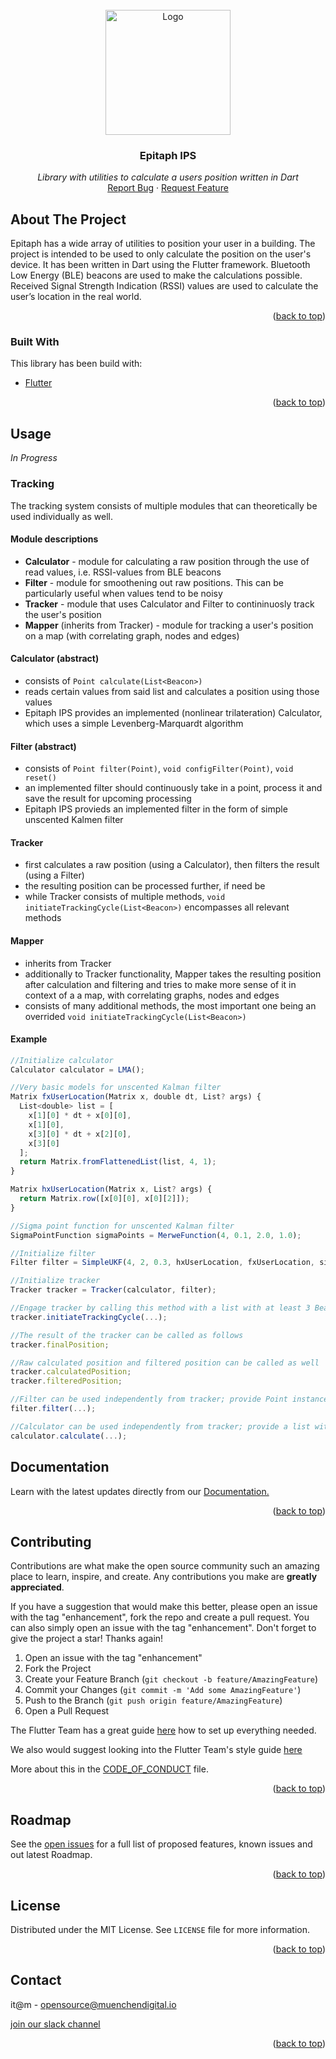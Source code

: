 <div id="top"></div>
<!-- PROJECT SHIELDS -->
<!-- END OF PROJECT SHIELDS -->

<!-- PROJECT LOGO -->
<br />
<div align="center">
  <a href="#">
    <img src="https://github.com/it-at-m/epitaph_ips/blob/main/images/logo.png?raw=true" alt="Logo" height="200">
  </a>

<h3 align="center">Epitaph IPS</h3>

  <p align="center">
    <i>Library with utilities to calculate a users position written in Dart</i>
    <br /><a href="#">Report Bug</a>
    ·
    <a href="#">Request Feature</a>
  </p>
</div>

<!-- ABOUT THE PROJECT -->

## About The Project

Epitaph has a wide array of utilities to position your user in a building. The project is intended to be used to only calculate the position on the user's device.
It has been written in Dart using the Flutter framework. Bluetooth Low Energy (BLE) beacons are used to make the calculations possible.
Received Signal Strength Indication (RSSI) values are used to calculate the user’s location in the real world.

<p align="right">(<a href="#top">back to top</a>)</p>

### Built With

This library has been build with:

- [Flutter](https://flutter.dev/)

<p align="right">(<a href="#top">back to top</a>)</p>

## Usage

<i>In Progress</i>

### Tracking

The tracking system consists of multiple modules that can theoretically be used individually as well.

#### Module descriptions

- **Calculator** - module for calculating a raw position through the use of read values, i.e. RSSI-values from BLE beacons
- **Filter** - module for smoothening out raw positions. This can be particularly useful when values tend to be noisy
- **Tracker** - module that uses Calculator and Filter to contininuosly track the user's position
- **Mapper** (inherits from Tracker) - module for tracking a user's position on a map (with correlating graph, nodes and edges)

#### Calculator (abstract)

- consists of `Point calculate(List<Beacon>)`
- reads certain values from said list and calculates a position using those values
- Epitaph IPS provides an implemented (nonlinear trilateration) Calculator, which uses a simple Levenberg-Marquardt algorithm

#### Filter (abstract)

- consists of `Point filter(Point)`, `void configFilter(Point)`, `void reset()`
- an implemented filter should continuously take in a point, process it and save the result for upcoming processing
- Epitaph IPS provieds an implemented filter in the form of simple unscented Kalmen filter

#### Tracker

- first calculates a raw position (using a Calculator), then filters the result (using a Filter)
- the resulting position can be processed further, if need be
- while Tracker consists of multiple methods, `void initiateTrackingCycle(List<Beacon>)` encompasses all relevant methods

#### Mapper

- inherits from Tracker
- additionally to Tracker functionality, Mapper takes the resulting position after calculation and filtering and tries to make more sense of it in context of a a map, with correlating graphs, nodes and edges
- consists of many additional methods, the most important one being an overrided `void initiateTrackingCycle(List<Beacon>)`

#### Example

```javascript
//Initialize calculator
Calculator calculator = LMA();

//Very basic models for unscented Kalman filter
Matrix fxUserLocation(Matrix x, double dt, List? args) {
  List<double> list = [
    x[1][0] * dt + x[0][0],
    x[1][0],
    x[3][0] * dt + x[2][0],
    x[3][0]
  ];
  return Matrix.fromFlattenedList(list, 4, 1);
}

Matrix hxUserLocation(Matrix x, List? args) {
  return Matrix.row([x[0][0], x[0][2]]);
}

//Sigma point function for unscented Kalman filter
SigmaPointFunction sigmaPoints = MerweFunction(4, 0.1, 2.0, 1.0);

//Initialize filter
Filter filter = SimpleUKF(4, 2, 0.3, hxUserLocation, fxUserLocation, sigmaPoints, sigmaPoints.numberOfSigmaPoints());

//Initialize tracker
Tracker tracker = Tracker(calculator, filter);

//Engage tracker by calling this method with a list with at least 3 Beacon instances
tracker.initiateTrackingCycle(...);

//The result of the tracker can be called as follows
tracker.finalPosition;

//Raw calculated position and filtered position can be called as well
tracker.calculatedPosition;
tracker.filteredPosition;

//Filter can be used independently from tracker; provide Point instance for filter method
filter.filter(...);

//Calculator can be used independently from tracker; provide a list with at least 3 Beacon instances
calculator.calculate(...);
```

## Documentation

Learn with the latest updates directly from our [Documentation.](https://pub.dev/documentation/epitaph_ips/latest/)

<p align="right">(<a href="#top">back to top</a>)</p>

<!-- CONTRIBUTING -->

## Contributing

Contributions are what make the open source community such an amazing place to learn, inspire, and create. Any contributions you make are **greatly appreciated**.

If you have a suggestion that would make this better, please open an issue with the tag "enhancement", fork the repo and create a pull request. You can also simply open an issue with the tag "enhancement".
Don't forget to give the project a star! Thanks again!

1. Open an issue with the tag "enhancement"
2. Fork the Project
3. Create your Feature Branch (`git checkout -b feature/AmazingFeature`)
4. Commit your Changes (`git commit -m 'Add some AmazingFeature'`)
5. Push to the Branch (`git push origin feature/AmazingFeature`)
6. Open a Pull Request

The Flutter Team has a great guide [here](https://docs.flutter.dev/get-started/install) how to set up everything needed.

We also would suggest looking into the Flutter Team's style guide [here](https://github.com/flutter/flutter/wiki/Style-guide-for-Flutter-repo)

More about this in the [CODE_OF_CONDUCT](/CODE_OF_CONDUCT.md) file.

<p align="right">(<a href="#top">back to top</a>)</p>

<!-- ROADMAP -->

## Roadmap

See the [open issues](#) for a full list of proposed features, known issues and out latest Roadmap.

<p align="right">(<a href="#top">back to top</a>)</p>

<!-- LICENSE -->

## License

Distributed under the MIT License. See `LICENSE` file for more information.

<p align="right">(<a href="#top">back to top</a>)</p>

<!-- CONTACT -->

## Contact

it@m - opensource@muenchendigital.io

[join our slack channel](https://join.slack.com/t/epitaph-ips/shared_invite/zt-164oqyxvl-pNIGa9n6jA1fJZmk1h6zeg)

<p align="right">(<a href="#top">back to top</a>)</p>

<!-- MARKDOWN LINKS & IMAGES -->
<!-- https://www.markdownguide.org/basic-syntax/#reference-style-links -->
